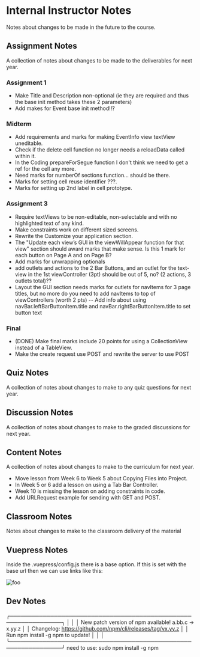 # Internal Instructor Notes

Notes about changes to be made in the future to the course.

## Assignment Notes

A collection of notes about changes to be made to the deliverables for next year.

### Assignment 1 
- Make Title and Description non-optional (ie they are required and thus the base init method takes these 2 parameters)
- Add makes for Event base init method!!?

### Midterm
- Add requirements and marks for making EventInfo view textView uneditable.
- Check if the delete cell function no longer needs a reloadData called within it.
- In the Coding prepareForSegue function I don't think we need to get a ref for the cell any more.
- Need marks for numberOf sections function... should be there.
- Marks for setting cell reuse identifier ???.
- Marks for setting up 2nd label in cell prototype.

### Assignment 3 
- Require textViews to be non-editable, non-selectable and with no highlighted text of any kind.
- Make constraints work on different sized screens.
- Rewrite the Customize your application section.
- The "Update each view’s GUI in the viewWillAppear function for that view" section should award marks that make sense.  Is this 1 mark for each button on Page A and on Page B?
- Add marks for unwrapping optionals
- add outlets and actions to the 2 Bar Buttons, and an outlet for the text-view in the 1st viewController (3pt) should be out of 5, no?  (2 actions, 3 outlets total)??
- Layout the GUI section needs marks for outlets for navItems for 3 page titles, but no more do you need to add navItems to top of viewControllers (worth 2 pts)
-- Add info about using navBar.leftBarButtonItem.title and navBar.rightBarButtonItem.title to set button text

### Final
- (DONE) Make final marks include 20 points for using a CollectionView instead of a TableView.
- Make the create request use POST and rewrite the server to use POST

## Quiz Notes

A collection of notes about changes to make to any quiz questions for next year.

## Discussion Notes

A collection of notes about changes to make to the graded discussions for next year.

## Content Notes

A collection of notes about changes to make to the curriculum for next year.
- Move lesson from Week 6 to Week 5 about Copying Files into Project.
- In Week 5 or 6 add a lesson on using a Tab Bar Controller.
- Week 10 is missing the lesson on adding constraints in code.
- Add URLRequest example for sending with GET and POST.

## Classroom Notes

Notes about changes to make to the classroom delivery of the material

## Vuepress Notes

Inside the .vuepress/config.js there is a base option. If this is set with the base url then we can use links like this:

<img :src="$withBase('/foo.png')" alt="foo">


## Dev Notes

   ╭────────────────────────────────────────────────────────────────╮
   │                                                                │
   │      New patch version of npm available! a.bb.c → x.yy.z       │
   │   Changelog: https://github.com/npm/cli/releases/tag/vx.yy.z   │
   │               Run npm install -g npm to update!                │
   │                                                                │
   ╰────────────────────────────────────────────────────────────────╯
   need to use:
   sudo npm install -g npm